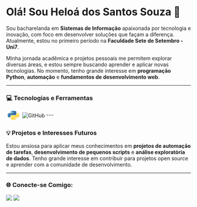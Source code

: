 # Olá! Sou Heloá dos Santos Souza 👋

Sou bacharelanda em **Sistemas de Informação** apaixonada por tecnologia e inovação, com foco em desenvolver soluções que façam a diferença. Atualmente, estou no primeiro período na **Faculdade Sete de Setembro - Uni7**.

Minha jornada acadêmica e projetos pessoais me permitem explorar diversas áreas, e estou sempre buscando aprender e aplicar novas tecnologias. No momento, tenho grande interesse em **programação Python**, **automação** e **fundamentos de desenvolvimento web**.

---

### 💻 Tecnologias e Ferramentas

<img align="center" alt="Python" height="30" width="40" src="https://raw.githubusercontent.com/devicons/devicon/master/icons/python/python-original.svg">
<img align="center" alt="GitHub" height="30" width="40" src="https://cdn.jsdelivr.net/gh/devicons/devicon/icons/github/github-original.svg">
---

### 💡 Projetos e Interesses Futuros

Estou ansiosa para aplicar meus conhecimentos em **projetos de automação de tarefas**, **desenvolvimento de pequenos scripts** e **análise exploratória de dados**. Tenho grande interesse em contribuir para projetos open source e aprender com a comunidade de desenvolvimento.

---

### 🌐 Conecte-se Comigo:

<a href="https://www.linkedin.com/in/(https://www.linkedin.com/in/helo%C3%A1-souza-320249339/)" target="_blank"><img src="https://img.shields.io/badge/-LinkedIn-%230077B5?style=for-the-badge&logo=linkedin&logoColor=white" target="_blank"></a>
<a href="mailto:heloadssouza@gmail.com"><img src="https://img.shields.io/badge/-Gmail-%23333?style=for-the-badge&logo=gmail&logoColor=white" target="_blank"></a>
